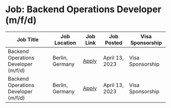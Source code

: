 # Job: Backend Operations Developer (m/f/d)

| Job Title | Job Location | Job Link | Job Posted | Visa Sponsorship |
| --- | --- | --- | --- | --- |
| Backend Operations Developer (m/f/d) | Berlin, Germany | [Apply](https://wire.softgarden.io/job/29890947/Backend-Operations-Developer-m-f-d-) | April 13, 2023 | Visa Sponsorship |
| Backend Operations Developer (m/f/d) | Berlin, Germany | [Apply](https://wire.softgarden.io/job/29890947/Backend-Operations-Developer-m-f-d-) | April 13, 2023 | Visa Sponsorship |
